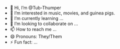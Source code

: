 - 👋 Hi, I’m @Tub-Thumper
- 👀 I’m interested in music, movies, and guinea pigs.
- 🌱 I’m currently learning ...
- 💞️ I’m looking to collaborate on ...
- 📫 How to reach me ...
- 😄 Pronouns: They/Them
- ⚡ Fun fact: ...

<!---
Tub-Thumper/Tub-Thumper is a ✨ special ✨ repository because its `README.md` (this file) appears on your GitHub profile.
You can click the Preview link to take a look at your changes.
--->
